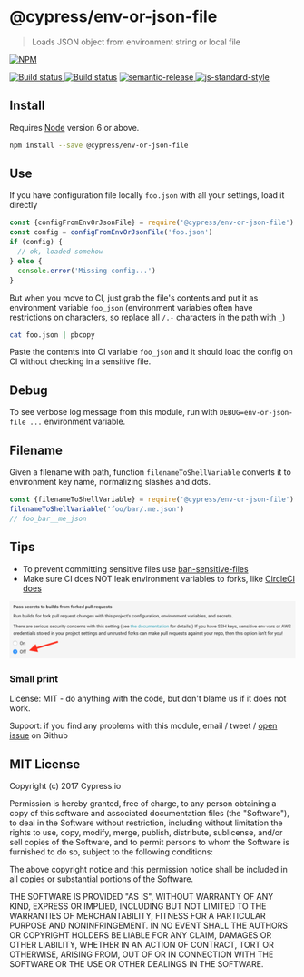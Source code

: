 # @cypress/env-or-json-file

> Loads JSON object from environment string or local file

[![NPM][npm-icon] ][npm-url]

[![Build status][ci-image] ][ci-url]
[![Build status](https://ci.appveyor.com/api/projects/status/lwqty4s0g0l1x9x0?svg=true)](https://ci.appveyor.com/project/cypress-io/env-or-json-file)
[![semantic-release][semantic-image] ][semantic-url]
[![js-standard-style][standard-image]][standard-url]

## Install

Requires [Node](https://nodejs.org/en/) version 6 or above.

```sh
npm install --save @cypress/env-or-json-file
```

## Use

If you have configuration file locally `foo.json` with all your settings,
load it directly

```js
const {configFromEnvOrJsonFile} = require('@cypress/env-or-json-file')
const config = configFromEnvOrJsonFile('foo.json')
if (config) {
  // ok, loaded somehow
} else {
  console.error('Missing config...')
}
```

But when you move to CI, just grab the file's contents and put it as
environment variable `foo_json` (environment variables often have restrictions
on characters, so replace all `/.-` characters in the path with `_`)

```sh
cat foo.json | pbcopy
```

Paste the contents into CI variable `foo_json` and it should load the config
on CI without checking in a sensitive file.

## Debug

To see verbose log message from this module, run with
`DEBUG=env-or-json-file ...` environment variable.

## Filename

Given a filename with path, function `filenameToShellVariable` converts it to
environment key name, normalizing slashes and dots.

```js
const {filenameToShellVariable} = require('@cypress/env-or-json-file')
filenameToShellVariable('foo/bar/.me.json')
// foo_bar__me_json
```

## Tips

* To prevent committing sensitive files use
  [ban-sensitive-files](https://github.com/bahmutov/ban-sensitive-files)
* Make sure CI does NOT leak environment variables to forks, like
  [CircleCI does](https://circleci.com/docs/1.0/fork-pr-builds/)

![Stop CircleCI default variable leak](images/circleci-env-vars.png)

### Small print

License: MIT - do anything with the code, but don't blame us if it does not work.

Support: if you find any problems with this module, email / tweet /
[open issue](https://github.com/cypress-io/env-or-json-file/issues) on Github

## MIT License

Copyright (c) 2017 Cypress.io

Permission is hereby granted, free of charge, to any person
obtaining a copy of this software and associated documentation
files (the "Software"), to deal in the Software without
restriction, including without limitation the rights to use,
copy, modify, merge, publish, distribute, sublicense, and/or sell
copies of the Software, and to permit persons to whom the
Software is furnished to do so, subject to the following
conditions:

The above copyright notice and this permission notice shall be
included in all copies or substantial portions of the Software.

THE SOFTWARE IS PROVIDED "AS IS", WITHOUT WARRANTY OF ANY KIND,
EXPRESS OR IMPLIED, INCLUDING BUT NOT LIMITED TO THE WARRANTIES
OF MERCHANTABILITY, FITNESS FOR A PARTICULAR PURPOSE AND
NONINFRINGEMENT. IN NO EVENT SHALL THE AUTHORS OR COPYRIGHT
HOLDERS BE LIABLE FOR ANY CLAIM, DAMAGES OR OTHER LIABILITY,
WHETHER IN AN ACTION OF CONTRACT, TORT OR OTHERWISE, ARISING
FROM, OUT OF OR IN CONNECTION WITH THE SOFTWARE OR THE USE OR
OTHER DEALINGS IN THE SOFTWARE.

[npm-icon]: https://nodei.co/npm/@cypress/env-or-json-file.svg?downloads=true
[npm-url]: https://npmjs.org/package/@cypress/env-or-json-file
[ci-image]: https://travis-ci.org/cypress-io/env-or-json-file.svg?branch=master
[ci-url]: https://travis-ci.org/cypress-io/env-or-json-file
[semantic-image]: https://img.shields.io/badge/%20%20%F0%9F%93%A6%F0%9F%9A%80-semantic--release-e10079.svg
[semantic-url]: https://github.com/semantic-release/semantic-release
[standard-image]: https://img.shields.io/badge/code%20style-standard-brightgreen.svg
[standard-url]: http://standardjs.com/

